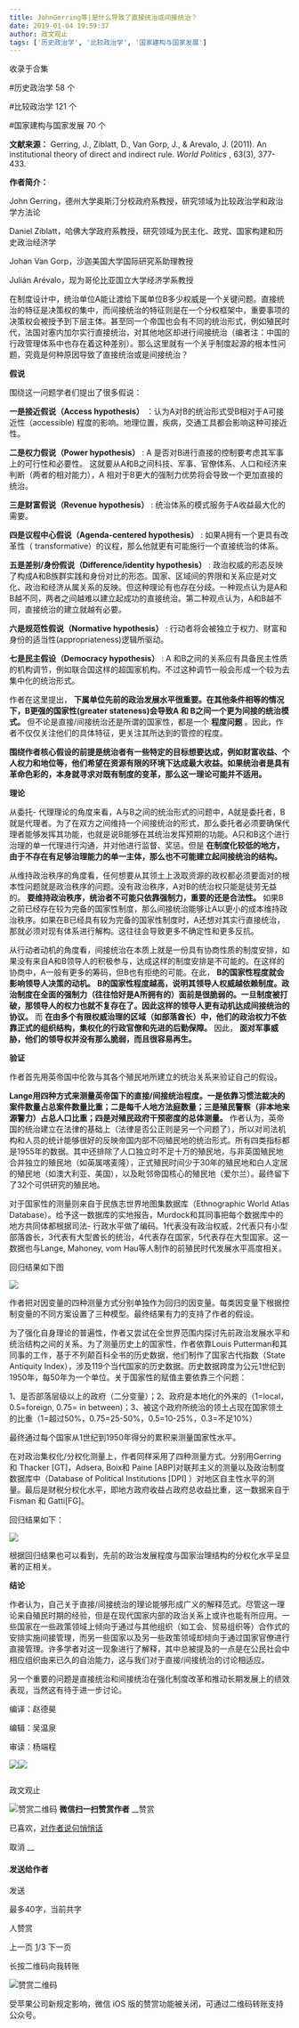 ```yaml
---
title: JohnGerring等|是什么导致了直接统治或间接统治？
date: 2019-01-04 19:59:37
author: 政文观止
tags: ['历史政治学', '比较政治学', '国家建构与国家发展']
---
```



收录于合集

#历史政治学 58 个

#比较政治学 121 个

#国家建构与国家发展 70 个

**文献来源：** Gerring, J., Ziblatt, D., Van Gorp, J., & Arevalo, J. (2011). An
institutional theory of direct and indirect rule. _World Politics_ , 63(3),
377-433.

  

 **作者简介：**

John Gerring，德州大学奥斯汀分校政府系教授，研究领域为比较政治学和政治学方法论

Daniel Ziblatt，哈佛大学政府系教授，研究领域为民主化、政党、国家构建和历史政治经济学

Johan Van Gorp，沙迦美国大学国际研究系助理教授

Julián Arévalo，现为哥伦比亚国立大学经济学系教授

  

  

在制度设计中，统治单位A能让渡给下属单位B多少权威是一个关键问题。直接统治的特征是决策权的集中，而间接统治的特征则是在一个分权框架中，重要事项的决策权会被授予到下层主体。甚至同一个帝国也会有不同的统治形式，例如殖民时代，法国对塞内加尔实行直接统治，对其他地区却进行间接统治（编者注：中国的行政管理体系中也存在着这种差别）。那么这里就有一个关乎制度起源的根本性问题，究竟是何种原因导致了直接统治或是间接统治？

  

 **假说**

  

围绕这一问题学者们提出了很多假说：

  

 **一是接近假说（Access hypothesis）** ：认为A对B的统治形式受B相对于A可接近性（accessible)
程度的影响。地理位置，疾病，交通工具都会影响这种可接近性。

  

 **二是权力假说（Power hypothesis）** : A 是否对B进行直接的控制要考虑其军事上的可行性和必要性。
这就要从A和B之间科技、军事、官僚体系、人口和经济来判断（两者的相对能力），A 相对于B更大的强制力优势将会导致一个更加直接的统治。

  

 **三是财富假说（Revenue hypothesis）** : 统治体系的模式服务于A收益最大化的需要。

  

 **四是议程中心假说（Agenda-centered hypothesis）** : 如果A拥有一个更具有改革性（
transformative）的议程，那么他就更有可能施行一个直接统治的体系。

  

 **五是差别/身份假说（Difference/identity hypothesis）** :
政治权威的形态反映了构成A和B族群实践和身份对比的形态。国家、区域间的界限和关系应是对文化、政治和经济从属关系的反映。但这种理论有也存在分歧。一种观点认为是A和B越不同，两者之间越难以建立起成功的直接统治。第二种观点认为，A和B越不同，直接统治的建立就越有必要。

  

 **六是规范性假说（Normative hypothesis）** :
行动者将会被独立于权力、财富和身份的适当性(appropriateness)逻辑所驱动。

  

 **七是民主假设（Democracy hypothesis）** : A
和B之间的关系应有具备民主性质的机构调节，例如联合国这样的超国家机构。不过这种调节一般会形成一个较为去集中化的统治形式。

  

作者在这里提出， **下属单位先前的政治发展水平很重要。在其他条件相等的情况下，B更强的国家性(greater stateness)会导致A 和
B之间一个更为间接的统治模式。** 但不论是直接/间接统治还是所谓的国家性，都是一个 **程度问题**
。因此，作者不仅仅关注他们的具体特征，更关注其所达到的管控的程度。

  

**围绕作者核心假设的前提是统治者有一些特定的目标想要达成，例如财富收益、个人权力和地位等，他们希望在资源有限的环境下达成最大收益。如果统治者是具有革命色彩的，本身就寻求对既有制度的变革，那么这一理论可能并不适用。**

  

 **理论**

  

从委托-
代理理论的角度来看，A与B之间的统治形式的问题中，A就是委托者，B就是代理者。为了在双方之间维持一个间接统治的形式，那么委托者必须要确保代理者能够发挥其功能，也就是说B能够在其统治发挥预期的功能。A只和B这个进行治理的单一代理进行沟通，并对他进行监督、奖惩。但是
**在制度化较低的地方，由于不存在有足够治理能力的单一主体，那么也不可能建立起间接统治的结构。**

  

从维持政治秩序的角度看，任何想要从其领土上汲取资源的政权都必须要面对的根本性问题就是政治秩序的问题。没有政治秩序，A对B的统治权只能是徒劳无益的。
**要维持政治秩序，统治者不可能只依靠强制力，重要的还是合法性。**
如果B之前已经存在较为完备的国家性制度，那么间接统治能够让A以更小的成本维持政治秩序。如果在B已经具有较为完备的国家性制度时，A还想对其实行直接统治，那就必须对现有体系进行解构。这往往会导致更多不确定性和更多反抗。

  

从行动者动机的角度看，间接统治在本质上就是一份具有协商性质的制度安排，如果没有来自A和B领导人的积极参与，达成这样的制度安排是不可能的。在这样的协商中，A一般有更多的筹码，但B也有拒绝的可能。在此，
**B的国家性程度就会影响领导人决策的动机。**
**B的国家性程度越高，说明其领导人权威越依赖制度。政治制度在全面的强制力（往往恰好是A所拥有的）面前是很脆弱的。一旦制度被打破，那领导人的权力也就不复存在了。因此这样的领导人更有动机达成间接统治的协议。**
而 **在由多个有限权威治理的区域（如部落酋长）中，他们的政治权力不依靠正式的组织结构，集权化的行政官僚和先进的后勤保障。** 因此，
**面对军事威胁，他们的领导权并没有那么脆弱，而且很容易再生。**

  

 **验证**

  

作者首先用英帝国中伦敦与其各个殖民地所建立的统治关系来验证自己的假设。

  

**Lange用四种方式来测量英帝国下的直接/间接统治程度。一是依靠习惯法裁决的案件数量占总案件数量比重；二是每千人地方法庭数量；三是殖民警察（非本地来源警力）占总人口比重；四是对殖民政府干预密度的总体测量。**
作者认为，英帝国的统治建立在法律的基础上（法律是否公正则是另一个问题了），所以对司法机构和人员的统计能够很好的反映帝国内部不同殖民地的统治形式。所有四类指标都是1955年的数据。其中还排除了人口独立时不足十万的殖民地，与非英国殖民地合并独立的殖民地（如英属喀麦隆），正式殖民时间少于30年的殖民地和白人定居的殖民地（如澳大利亚、美国），以及毗邻帝国核心的殖民地（爱尔兰）。最终留下了32个可供研究的殖民地。

  

对于国家性的测量则来自于民族志世界地图集数据库（Ethnographic World Atlas
Database）。给予这一数据库的实地报告，Murdock和其同事把每个数据库中的地方共同体都根据司法-
行政水平做了编码。1代表没有政治权威，2代表只有小型部落酋长，3代表有大型酋长的统治，4代表存在国家，5代表存在大型国家。这一数据也与Lange,
Mahoney, vom Hau等人制作的前殖民时代发展水平高度相关。

  

回归结果如下图

  

![](/images/476/2.jpeg)

  

作者把对因变量的四种测量方式分别单独作为回归的因变量。每类因变量下根据控制变量的不同方案设置了三种模型。最终结果有力的支持了作者的假设。

  

为了强化自身理论的普遍性，作者又尝试在全世界范围内探讨先前政治发展水平和统治结构之间的关系。为了测量历史上的国家性，作者依靠Louis
Putterman和其同事的工作，基于不列颠百科全书的历史数据，他们制作了国家古代指数（State Antiquity
Index），涉及119个当代国家的历史数据。历史数据跨度为公元1世纪到1950年，每50年为一个单位。关于国家性的赋值主要依靠三个问题：

  

1、是否部落层级以上的政府（二分变量）；2、政府是本地化的外来的（1=local，0.5=foreign, 0.75= in
between)；3、被这个政府所统治的领土占现在国家领土的比重（1=超过50%，0.75=25-50%，0.5=10-25%，0.3=不足10%）

  

最终通过每个国家从1世纪到1950年得分的累积来测量国家性水平。

  

在对政治集权化/分权化测量上，作者同样采用了四种测量方式。分别用Gerring 和 Thacker [GT]，Adsera, Boix和 Paine
[ABP]对联邦主义的测量以及政治制度数据库中（Database of Political Institutions [DPI]
）对地区自主性水平的测量。最后是财税分权化水平，即地方政府收益占政府总收益比重，这一数据来自于Fisman 和 Gatti[FG]。

  

回归结果如下：

  

![](/images/476/3.jpeg)

  

根据回归结果也可以看到，先前的政治发展程度与国家治理结构的分权化水平呈显著的正相关。  

  

 **结论**

  

作者认为，自己关于直接/间接统治的理论能够形成广义的解释范式。尽管这一理论来自殖民时期的经验，但是在现代国家内部的政治关系上或许也能有所应用。一些国家在一些政策领域上倾向于通过与其他组织（如工会、贸易组织等）合作式的安排实施间接管理，而另一些国家以及另一些政策领域却倾向于通过国家官僚进行直接管理。许多学者对这一现象进行了解释，其中总被提及的一点是在公民社会中相应组织由来已久的自治能力，这与我们对于直接/间接统治的讨论相适应。

  

另一个重要的问题是直接统治和间接统治在强化制度改革和推动长期发展上的绩效表现，当然这有待于进一步讨论。

  

  

编译：赵德昊

编辑：吴温泉

审读：杨端程

![](/images/476/4.jpeg)![](/images/476/5.jpeg)

  

![]()

政文观止

![赞赏二维码]() **微信扫一扫赞赏作者** __赞赏

已喜欢，[对作者说句悄悄话](javascript:;)

取消 __

#### 发送给作者

发送

最多40字，当前共字

[](javascript:;) 人赞赏

上一页 [1](javascript:;)/3 下一页

长按二维码向我转账

![赞赏二维码]()

受苹果公司新规定影响，微信 iOS 版的赞赏功能被关闭，可通过二维码转账支持公众号。

